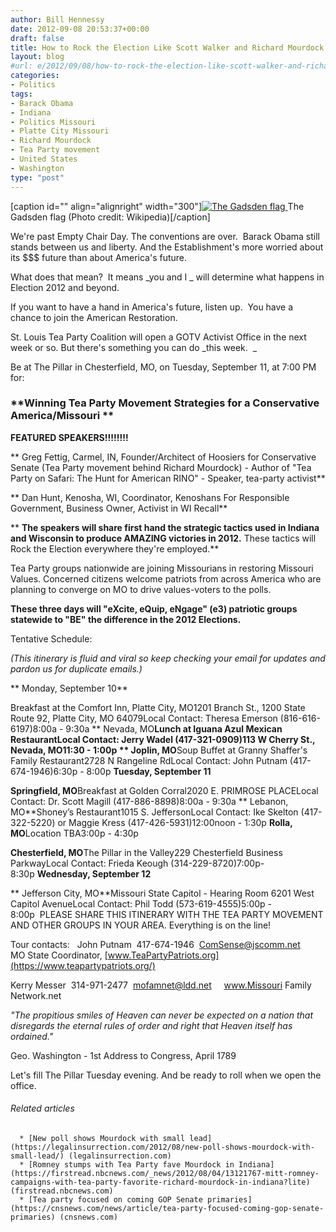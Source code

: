 ```yaml
---
author: Bill Hennessy
date: 2012-09-08 20:53:37+00:00
draft: false
title: How to Rock the Election Like Scott Walker and Richard Mourdock
layout: blog
#url: e/2012/09/08/how-to-rock-the-election-like-scott-walker-and-richard-mourdock/
categories:
- Politics
tags:
- Barack Obama
- Indiana
- Politics Missouri
- Platte City Missouri
- Richard Mourdock
- Tea Party movement
- United States
- Washington
type: "post"
---
```


[caption id="" align="alignright" width="300"][![The Gadsden flag](https://upload.wikimedia.org/wikipedia/commons/thumb/d/d8/Gadsden_flag.svg/300px-Gadsden_flag.svg.png)
](https://commons.wikipedia.org/wiki/File:Gadsden_flag.svg) The Gadsden flag (Photo credit: Wikipedia)[/caption]

We're past Empty Chair Day. The conventions are over.  Barack Obama still stands between us and liberty. And the Establishment's more worried about its $$$ future than about America's future.

What does that mean?  It means _you and I _ will determine what happens in Election 2012 and beyond.

If you want to have a hand in America's future, listen up.  You have a chance to join the American Restoration.

St. Louis Tea Party Coalition will open a GOTV Activist Office in the next week or so. But there's something you can do _this week.  _

Be at The Pillar in Chesterfield, MO, on Tuesday, September 11, at 7:00 PM for:


### **Winning Tea Party Movement Strategies for a Conservative America/Missouri **


**FEATURED SPEAKERS!!!!!!!!**

** Greg Fettig, Carmel, IN, Founder/Architect of Hoosiers for Conservative Senate (Tea Party movement behind Richard Mourdock) - Author of "Tea Party on Safari: The Hunt for American RINO" - Speaker, tea-party activist**

** Dan Hunt, Kenosha, WI, Coordinator, Kenoshans For Responsible Government, Business Owner, Activist in WI Recall**

** **The speakers will share first hand the strategic tactics used in Indiana and Wisconsin to produce AMAZING victories in 2012.** These tactics will Rock the Election everywhere they're employed.**

Tea Party groups nationwide are joining Missourians in restoring Missouri Values. Concerned citizens welcome patriots from across America who are planning to converge on MO to drive values-voters to the polls.

**These three days will "eXcite, eQuip, eNgage" (e3) patriotic groups statewide to "BE" the difference in the 2012 Elections.**

Tentative Schedule:

_(This itinerary is fluid and viral so keep checking your email for updates and pardon us for duplicate emails.)_

** Monday, September 10**

Breakfast at the Comfort Inn, Platte City, MO1201 Branch St., 1200 State Route 92, Platte City, MO 64079Local Contact: Theresa Emerson (816-616-6197)8:00a - 9:30a ** Nevada, MO**Lunch at Iguana Azul Mexican RestaurantLocal Contact: Jerry Wadel (417-321-0909)113 W Cherry St., Nevada, MO11:30 - 1:00p ** Joplin, MO**Soup Buffet at Granny Shaffer's Family Restaurant2728 N Rangeline RdLocal Contact: John Putnam (417-674-1946)6:30p - 8:00p **Tuesday, September 11**

**Springfield, MO**Breakfast at Golden Corral2020 E. PRIMROSE PLACELocal Contact: Dr. Scott Magill (417-886-8898)8:00a - 9:30a ** Lebanon, MO**Shoney’s Restaurant1015 S. JeffersonLocal Contact: Ike Skelton (417-322-5220) or Maggie Kress (417-426-5931)12:00noon - 1:30p **Rolla, MO**Location TBA3:00p - 4:30p 

**Chesterfield, MO**The Pillar in the Valley229 Chesterfield Business ParkwayLocal Contact: Frieda Keough (314-229-8720)7:00p-8:30p **Wednesday, September 12**

** Jefferson City, MO**Missouri State Capitol - Hearing Room 6201 West Capitol AvenueLocal Contact: Phil Todd (573-619-4555)5:00p - 8:00p  PLEASE SHARE THIS ITINERARY WITH THE TEA PARTY MOVEMENT AND OTHER GROUPS IN YOUR AREA. Everything is on the line!

Tour contacts:   John Putnam  417-674-1946  [ComSense@jscomm.net](mailto:ComSense@jscomm.net)     MO State Coordinator, [www.TeaPartyPatriots.org](https://www.teapartypatriots.org/)

Kerry Messer  314-971-2477  [mofamnet@ldd.net](mailto:mofamnet@ldd.net)     www.Missouri Family Network.net

_"The propitious smiles of Heaven can never be expected on a nation that disregards the eternal rules of order and right that Heaven itself has ordained."_

Geo. Washington - 1st Address to Congress, April 1789

Let's fill The Pillar Tuesday evening. And be ready to roll when we open the office.


###### Related articles





	  * [New poll shows Mourdock with small lead](https://legalinsurrection.com/2012/08/new-poll-shows-mourdock-with-small-lead/) (legalinsurrection.com)
	  * [Romney stumps with Tea Party fave Mourdock in Indiana](https://firstread.nbcnews.com/_news/2012/08/04/13121767-mitt-romney-campaigns-with-tea-party-favorite-richard-mourdock-in-indiana?lite) (firstread.nbcnews.com)
	  * [Tea party focused on coming GOP Senate primaries](https://cnsnews.com/news/article/tea-party-focused-coming-gop-senate-primaries) (cnsnews.com)


